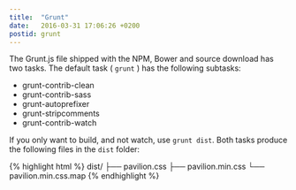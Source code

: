 ```yaml
---
title:  "Grunt"
date:   2016-03-31 17:06:26 +0200
postid: grunt
---
```

The Grunt.js file shipped with the NPM, Bower and source download has two tasks. The default task ( `grunt` ) has the following subtasks:

- grunt-contrib-clean
- grunt-contrib-sass
- grunt-autoprefixer
- grunt-stripcomments
- grunt-contrib-watch

If you only want to build, and not watch, use `grunt dist`.
Both tasks produce the following files in the `dist` folder:

{% highlight html %}
dist/
├── pavilion.css
├── pavilion.min.css
└── pavilion.min.css.map
{% endhighlight %}